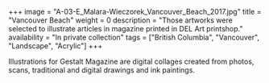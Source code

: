+++
image = "A-03-E_Malara-Wieczorek_Vancouver_Beach_2017.jpg"
title = "Vancouver Beach"
weight = 0
description = "Those artworks were selected to illustrate articles in magazine printed in DEL Art printshop."
availability = "In private collection"
tags = ["British Columbia", "Vancouver", "Landscape", "Acrylic"]
+++

Illustrations for Gestalt Magazine are digital collages created from photos, scans, traditional and digital drawings and ink paintings.